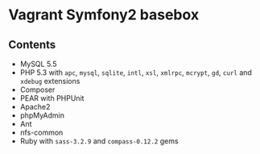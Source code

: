 Vagrant Symfony2 basebox
========================

Contents
--------

* MySQL 5.5
* PHP 5.3 with `apc`, `mysql`, `sqlite`, `intl`, `xsl`, `xmlrpc`, `mcrypt`, `gd`, `curl` and `xdebug` extensions
* Composer
* PEAR with PHPUnit
* Apache2
* phpMyAdmin
* Ant
* nfs-common
* Ruby with `sass-3.2.9` and `compass-0.12.2` gems
